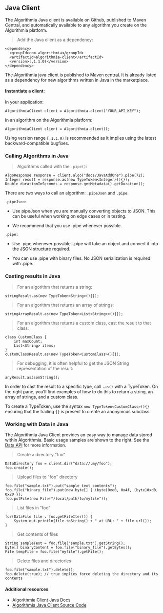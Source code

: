 ## Java Client

The Algorithmia Java client is available on Github, published to Maven Central, and automatically available to any algorithm you create on the Algorithmia platform.

> Add the Java client as a dependency:

```
<dependency>
  <groupId>com.algorithmia</groupId>
  <artifactId>algorithmia-client</artifactId>
  <version>[,1.1.0)</version>
</dependency>
```

The Algorithmia java client is published to Maven central. It is already listed as a dependency for new algorithms written in Java in the marketplace.


#### Instantiate a client:

In your application:

`AlgorithmiaClient client = Algorithmia.client("YOUR_API_KEY");`

In an algorithm on the Algorithmia platform:

`AlgorithmiaClient client = Algorithmia.client();`


<aside class="notice">
  Using version range <code>[,1.1.0)</code> is recommended as it implies using the latest backward-compatible bugfixes.
</aside>

### Calling Algorithms in Java

> Algorithms called with the `.pipe()`:

```
AlgoResponse response = client.algo("docs/JavaAddOne").pipe(72);
Integer result = response.as(new TypeToken<Integer>(){});
Double durationInSeconds = response.getMetadata().getDuration();
```

There are two ways to call an algorithm: `.pipeJson` and `.pipe`.

`.pipeJson:`

* Use pipeJson when you are manually converting objects to JSON. This can be useful when working on edge cases or in testing.

* We recommend that you use .pipe whenever possible.

`.pipe:`

* Use .pipe whenever possible. .pipe will take an object and convert it into the JSON structure required.

* You can use .pipe with binary files. No JSON serialization is required with .pipe.


### Casting results in Java


> For an algorithm that returns a string:

```
stringResult.as(new TypeToken<String>(){});
```

> For an algorithm that returns an array of strings:

```
stringArrayResult.as(new TypeToken<List<String>>(){});
```

> For an algorithm that returns a custom class, cast the result to that class:

```
class CustomClass {
    int maxCount;
    List<String> items;
}
customClassResult.as(new TypeToken<CustomClass>(){});
```

> For debugging, it is often helpful to get the JSON String representation of the result:

```
anyResult.asJsonString();
```

In order to cast the result to a specific type, call `.as()` with a TypeToken.
On the right pane, you'll find examples of how to do this to return a string, an array of strings, and a custom class.

<aside class="notice">
  To create a TypeToken, use the syntax <code>new TypeToken&lt;CustomClass&gt;(){}</code> ensuring that the trailing <code>{}</code> is present to create an anonymous subclass.
</aside>


### Working with Data in Java

The Algorithmia Java Client provides an easy way to manage data stored within Algorithmia. Basic usage samples are shown to the right. See the [Data API](#the-data-api) for more information.

> Create a directory "foo"

```
DataDirectory foo = client.dir("data://.my/foo");
foo.create();
```
> Upload files to "foo" directory

```
foo.file("sample.txt").put("sample text contents");
foo.file("binary_file").put(new byte[] { (byte)0xe0, 0x4f, (byte)0xd0, 0x20 });
foo.putFile(new File("/local/path/to/myfile"));
```

> List files in "foo"

```
for(DataFile file : foo.getFileIter()) {
    System.out.println(file.toString() + " at URL: " + file.url());
}
```

> Get contents of files

```
String sampleText = foo.file("sample.txt").getString();
byte[] binaryContent = foo.file("binary_file").getBytes();
File tempFile = foo.file("myfile").getFile();
```

> Delete files and directories

```
foo.file("sample.txt").delete();
foo.delete(true); // true implies force deleting the directory and its contents
```

#### Additional resources

* <a href="http://www.javadoc.io/doc/com.algorithmia/algorithmia-client/1.0.3">Algorithmia Client Java Docs <i class="fa fa-external-link"></i></a>
* <a href="https://github.com/algorithmiaio/algorithmia-java">Algorithmia Java Client Source Code<i class="fa fa-external-link"></i></a>
